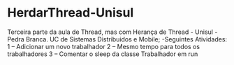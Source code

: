 # HerdarThread-Unisul
Terceira parte da aula de Thread, mas com Herança de Thread - Unisul - Pedra Branca. UC de Sistemas Distribuidos e Mobile;  -Seguintes Atividades: 1 – Adicionar um novo trabalhador 2 – Mesmo tempo para todos os trabalhadores 3 – Comentar o sleep da classe Trabalhador em run
